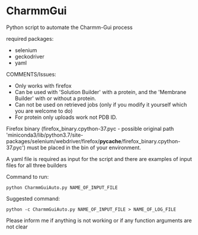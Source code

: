 # CharmmGui

Python script to automate the Charmm-Gui process 

required packages:
- selenium
- geckodriver
- yaml

COMMENTS/Issues:
- Only works with firefox
- Can be used with 'Solution Builder' with a protein, and the 'Membrane Builder' with or without a protein.
- Can not be used on retrieved jobs (only if you modify it yourself which you are welcome to do)
- For protein only uploads work not PDB ID.

Firefox binary (firefox_binary.cpython-37.pyc - possible original path 'miniconda3/lib/python3.7/site-packages/selenium/webdriver/firefox/__pycache__/firefox_binary.cpython-37.pyc') must be placed in the bin of your environment.

A yaml file is required as input for the script and there are examples of input files for all three builders

Command to run:
```
python CharmmGuiAuto.py NAME_OF_INPUT_FILE
```

Suggested command:
```
python -c CharmmGuiAuto.py NAME_OF_INPUT_FILE > NAME_OF_LOG_FILE
```

Please inform me if anything is not working or if any function arguments are not clear
